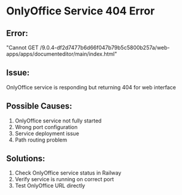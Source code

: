 # OnlyOffice Service 404 Error

## Error:
"Cannot GET /9.0.4-df2d7477b6d66f047b79b5c5800b257a/web-apps/apps/documenteditor/main/index.html"

## Issue:
OnlyOffice service is responding but returning 404 for web interface

## Possible Causes:
1. OnlyOffice service not fully started
2. Wrong port configuration
3. Service deployment issue
4. Path routing problem

## Solutions:
1. Check OnlyOffice service status in Railway
2. Verify service is running on correct port
3. Test OnlyOffice URL directly
